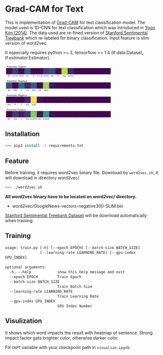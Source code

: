 # Grad-CAM for Text

This is implementation of [Grad-CAM][grad-cam] for text classification model. The model used is 1D-CNN for text classification which was introduced in [Yoon Kim (2014)][yoon-kim]. The data used are re-fined version of [Stanford Sentimental Treebank][sst] which re-labeled for binary classification. Input feature is slim version of word2vec.

It especially requires python >= 3, tensorflow >= 1.4 (tf.data.Dataset, tf.estimator.Estimator).

<img src="visualize_sample.png" width="70%" height="70%" />

## Installation
```sh
>>> pip3 install -r requirements.txt
```

## Feature
Before training, it requires word2vec binary file. Download by `word2vec.sh`, it will download in directory word2vec/.
```sh
>>> ./word2vec.sh
```
**All word2vec binary have to be located on word2vec/ directory.**
- word2vec/GoogleNews-vectors-negative300-SLIM.bin

[Stanford Sentimental Treebank Dataset][sst] will be download automatically when training.

## Training
```
usage: train.py [-h] [--epoch EPOCH] [--batch-size BATCH_SIZE]
                [--learning-rate LEARNING_RATE] [--gpu-index GPU_INDEX]

optional arguments:
  -h, --help            show this help message and exit
  --epoch EPOCH         Train Epoch
  --batch-size BATCH_SIZE
                        Train Batch Size
  --learning-rate LEARNING_RATE
                        Train Learning Rate
  --gpu-index GPU_INDEX
                        GPU Index Number
```

## Visulization
It shows which word impacts the result with heatmap of sentence. Strong impact factor gets brighter color, otherwise darker color.

Fill `CKPT` variable with your ckeckpoint path in `visualize.ipynb`.


[grad-cam]: https://arxiv.org/pdf/1610.02391.pdf
[yoon-kim]: http://www.aclweb.org/anthology/D14-1181
[sst]: https://github.com/HaebinShin/stanford-sentiment-dataset
[visualize_sample]: ./visualize_sample.png
